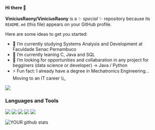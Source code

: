 #### Hi there 👋


**ViniciusRaony/ViniciusRaony** is a ✨ _special_ ✨ repository because its `README.md` (this file) appears on your GitHub profile.

Here are some ideas to get you started:

- 🔭 I’m currently studying Systems Analysis and Development at Faculdade Senac Pernambuco
- 🌱 I’m currently leaning C, Java and SQL
- 👯 I’m looking for opportunities and collabaration in any project for begginers (data science or developer) -> Java / Python
- ⚡ Fun fact: I already have a degree in Mechatronics Engineering... Moving to an IT career \i_

[<img src="https://img.shields.io/badge/linkedin-%230077B5.svg?&style=for-the-badge&logo=linkedin&logoColor=white" />](https://www.linkedin.com/in/viniciusrsb/) 

### Languages and Tools

<img src="https://img.shields.io/badge/C-00599C?style=for-the-badge&logo=c&logoColor=white" /> <img src="https://camo.githubusercontent.com/d687a31e455477aa5bd715136fafe8824824ccf29d677d1bb2ef52c2dcf02422/68747470733a2f2f696d672e736869656c64732e696f2f62616467652f507974686f6e2d3337373661623f7374796c653d666f722d7468652d6261646765266c6f676f3d707974686f6e266c6f676f436f6c6f723d7768697465" /> <img src="https://img.shields.io/badge/Java-ED8B00?style=for-the-badge&logo=java&logoColor=white" /> <img src="https://img.shields.io/badge/MySQL-005C84?style=for-the-badge&logo=mysql&logoColor=white" />  <img src="https://camo.githubusercontent.com/4a1038affbb2653ec140936555b3714ddc322526be8567b489e8423a795dea18/68747470733a2f2f696d672e736869656c64732e696f2f62616467652f4669676d612d4632344531453f7374796c653d666f722d7468652d6261646765266c6f676f3d6669676d61266c6f676f436f6c6f723d7768697465" />

![YOUR github stats](https://github-readme-stats.vercel.app/api?username=ViniciusRaony)


